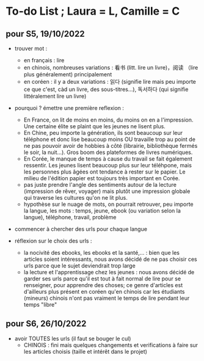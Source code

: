 # To-do List ; Laura = L, Camille = C

## pour S5, 19/10/2022
- trouver mot :
    - en français : lire
    - en chinois, nombreuses variations : 看书  (litt. lire un livre)，阅读 （lire plus généralement)  principalement
    - en coréen : il y a deux variations : 읽다 (signifie lire mais peu importe ce que c'est, càd un livre, des sous-titres...), 독서하다 (qui signifie littéralement lire un livre)  

- pourquoi ? émettre une première reflexion :
    - En France, on lit de moins en moins, du moins on en a l'impression. Une certaine élite se plaint que les jeunes ne lisent plus. 
    - En Chine, peu importe la génération, ils sont beaucoup sur leur téléphone et donc lise beaucoup moins OU travaille trop au point de ne pas pouvoir avoir de hobbies à côté (librairie, bibliothèque fermés le soir, la nuit...). Gros boom des plateformes de livres numériques. 
    - En Corée, le manque de temps à cause du travail se fait également ressentir. Les jeunes lisent beaucoup plus sur leur téléhpone, mais les personnes plus âgées ont tendance à rester sur le papier. Le milieu de l'édition papier est toujours très important en Corée. 
    - pas juste prendre l'angle des sentiments autour de la lecture (impression de rêver, voyager) mais plutôt une impression globale qui traverse les cultures qu'on ne lit plus. 
    - hypothèse sur le nuage de mots, on pourrait retrouver, peu importe la langue, les mots : temps, jeune, ebook (ou variation selon la langue), téléphone, travail, problème

- commencer à chercher des urls pour chaque langue

- réflexion sur le choix des urls : 
    - la nocivité des ebooks, les ebooks et la santé,... : bien que les articles soient intéressants, nous avons décidé de ne pas choisir ces urls parce que le sujet deviendrait trop large
    - la lecture et l'apprentissage chez les jeunes : nous avons décidé de garder ses urls parce qu'il est tout à fait normal de lire pour se renseigner, pour apprendre des choses; ce genre d'articles est d'ailleurs plus présent en coréen qu'en chinois car les étudiants (mineurs) chinois n'ont pas vraiment le temps de lire pendant leur temps "libre"

## pour S6, 26/10/2022
- avoir TOUTES les urls (il faut se bouger le cul)
     - CHINOIS : fini mais quelques changements et verifications à faire sur les articles choisis (taille et intérêt dans le projet)
